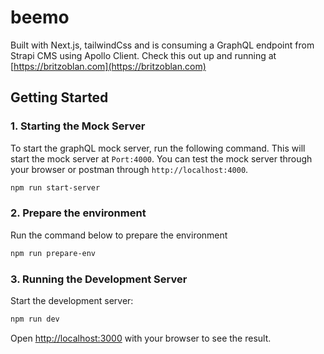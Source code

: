 # beemo
Built with Next.js, tailwindCss and is consuming a GraphQL endpoint from Strapi CMS using Apollo Client. Check this out up and running at [https://britzoblan.com](https://britzoblan.com)


## Getting Started
### 1.  Starting the Mock Server
To start the graphQL mock server, run the following command.  This will start the mock server at `Port:4000`.  You can test the mock server through your browser or postman through `http://localhost:4000`.
```bash
npm run start-server
```
### 2. Prepare the environment
Run the command below to prepare the environment
```bash
npm run prepare-env
```
### 3. Running the Development Server
Start the development server:
```bash
npm run dev
```

Open [http://localhost:3000](http://localhost:3000) with your browser to see the result.